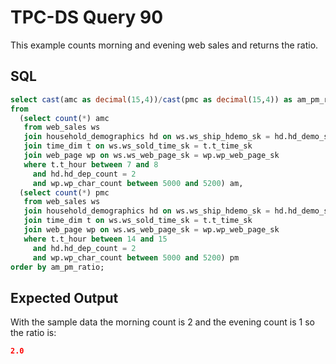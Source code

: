 # TPC-DS Query 90

This example counts morning and evening web sales and returns the ratio.

## SQL
```sql
select cast(amc as decimal(15,4))/cast(pmc as decimal(15,4)) as am_pm_ratio
from
  (select count(*) amc
   from web_sales ws
   join household_demographics hd on ws.ws_ship_hdemo_sk = hd.hd_demo_sk
   join time_dim t on ws.ws_sold_time_sk = t.t_time_sk
   join web_page wp on ws.ws_web_page_sk = wp.wp_web_page_sk
   where t.t_hour between 7 and 8
     and hd.hd_dep_count = 2
     and wp.wp_char_count between 5000 and 5200) am,
  (select count(*) pmc
   from web_sales ws
   join household_demographics hd on ws.ws_ship_hdemo_sk = hd.hd_demo_sk
   join time_dim t on ws.ws_sold_time_sk = t.t_time_sk
   join web_page wp on ws.ws_web_page_sk = wp.wp_web_page_sk
   where t.t_hour between 14 and 15
     and hd.hd_dep_count = 2
     and wp.wp_char_count between 5000 and 5200) pm
order by am_pm_ratio;
```

## Expected Output
With the sample data the morning count is 2 and the evening count is 1 so the ratio is:
```json
2.0
```

